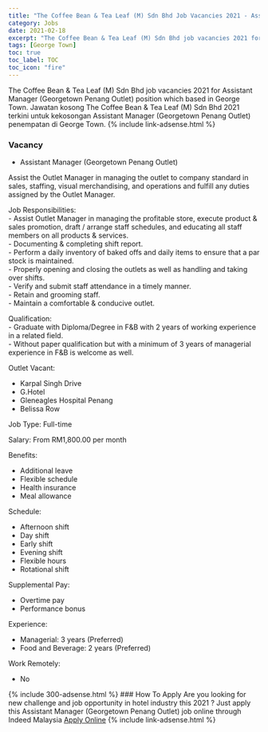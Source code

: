```yaml
---
title: "The Coffee Bean & Tea Leaf (M) Sdn Bhd Job Vacancies 2021 - Assistant Manager (Georgetown Penang Outlet)" 
category: Jobs 
date: 2021-02-18 
excerpt: "The Coffee Bean & Tea Leaf (M) Sdn Bhd job vacancies 2021 for Assistant Manager (Georgetown Penang Outlet) position which based in George Town. Jawatan kosong The Coffee Bean & Tea Leaf (M) Sdn Bhd 2021 terkini untuk kekosongan Assistant Manager (Georgetown Penang Outlet) penempatan di George Town" 
tags: [George Town] 
toc: true 
toc_label: TOC 
toc_icon: "fire" 
--- 
```


The Coffee Bean & Tea Leaf (M) Sdn Bhd job vacancies 2021 for Assistant Manager (Georgetown Penang Outlet) position which based in George Town. Jawatan kosong The Coffee Bean & Tea Leaf (M) Sdn Bhd 2021 terkini untuk kekosongan Assistant Manager (Georgetown Penang Outlet) penempatan di George Town. 
{% include link-adsense.html %} 
### Vacancy 
- Assistant Manager (Georgetown Penang Outlet) 
<div><p>Assist the Outlet Manager in managing the outlet to company standard in sales, staffing, visual merchandising, and operations and fulfill any duties assigned by the Outlet Manager.</p><p>Job Responsibilities:<br>- Assist Outlet Manager in managing the profitable store, execute product &amp; sales promotion, draft / arrange staff schedules, and educating all staff members on all products &amp; services.<br>- Documenting &amp; completing shift report.<br>- Perform a daily inventory of baked offs and daily items to ensure that a par stock is maintained.<br>- Properly opening and closing the outlets as well as handling and taking over shifts.<br>- Verify and submit staff attendance in a timely manner.<br>- Retain and grooming staff.<br>- Maintain a comfortable &amp; conducive outlet.</p><p>Qualification:<br>- Graduate with Diploma/Degree in F&amp;B with 2 years of working experience in a related field.<br>- Without paper qualification but with a minimum of 3 years of managerial experience in F&amp;B is welcome as well.</p><p>Outlet Vacant:</p><ul><li>Karpal Singh Drive</li><li>G.Hotel</li><li>Gleneagles Hospital Penang</li><li>Belissa Row</li></ul><p>Job Type: Full-time</p><p>Salary: From RM1,800.00 per month</p><p>Benefits:</p><ul><li>Additional leave</li><li>Flexible schedule</li><li>Health insurance</li><li>Meal allowance</li></ul><p>Schedule:</p><ul><li>Afternoon shift</li><li>Day shift</li><li>Early shift</li><li>Evening shift</li><li>Flexible hours</li><li>Rotational shift</li></ul><p>Supplemental Pay:</p><ul><li>Overtime pay</li><li>Performance bonus</li></ul><p>Experience:</p><ul><li>Managerial: 3 years (Preferred)</li><li>Food and Beverage: 2 years (Preferred)</li></ul><p>Work Remotely:</p><ul><li>No</li></ul></div> 
{% include 300-adsense.html %} 
### How To Apply 
Are you looking for new challenge and job opportunity in hotel industry this 2021 ?
Just apply this Assistant Manager (Georgetown Penang Outlet) job online through Indeed Malaysia 
<a href="https://malaysia.indeed.com/viewjob?jk=ebdbb323a6fa60d1" class="btn btn--info" target="_blank" rel="nofollow noopenner">Apply Online</a> 
{% include link-adsense.html %} 